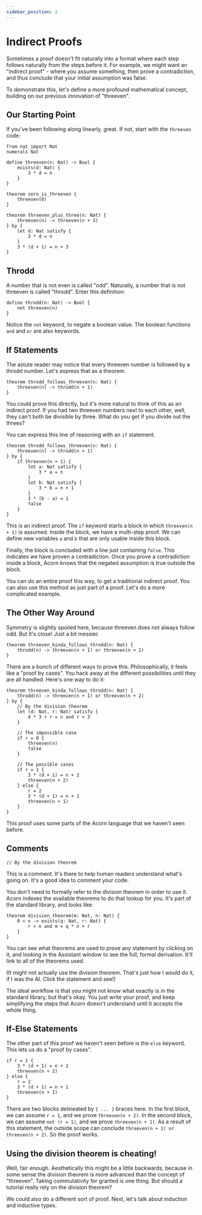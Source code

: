 ```yaml
---
sidebar_position: 2
---
```


# Indirect Proofs

Sometimes a proof doesn't fit naturally into a format where each step follows naturally from the steps before it. For example, we might want an "indirect proof" - where you assume something, then prove a contradiction, and thus conclude that your initial assumption was false.

To demonstrate this, let's define a more profound mathematical concept, building on our previous innovation of "threeven".

## Our Starting Point

If you've been following along linearly, great. If not, start with the `threeven` code:

```acorn
from nat import Nat
numerals Nat

define threeven(n: Nat) -> Bool {
    exists(d: Nat) {
        3 * d = n
    }
}

theorem zero_is_threeven {
    threeven(0)
}

theorem threeven_plus_three(n: Nat) {
    threeven(n) -> threeven(n + 3)
} by {
    let d: Nat satisfy {
        3 * d = n
    }
    3 * (d + 1) = n + 3
}
```

## Throdd

A number that is not even is called "odd". Naturally, a number that is not threeven is called "throdd". Enter this definition:

```acorn
define throdd(n: Nat) -> Bool {
    not threeven(n)
}
```

Notice the `not` keyword, to negate a boolean value. The boolean functions `and` and `or` are also keywords.

## If Statements

The astute reader may notice that every threeven number is followed by a throdd number. Let's express that as a theorem.

```acorn
theorem throdd_follows_threeven(n: Nat) {
    threeven(n) -> throdd(n + 1)
}
```

You could prove this directly, but it's more natural to think of this as an indirect proof. If you had two threeven numbers next to each other, well, they can't both be divisible by three. What do you get if you divide out the threes?

You can express this line of reasoning with an `if` statement.

```acorn
theorem throdd_follows_threeven(n: Nat) {
    threeven(n) -> throdd(n + 1)
} by {
    if threeven(n + 1) {
        let a: Nat satisfy {
            3 * a = n
        }
        let b: Nat satisfy {
            3 * b = n + 1
        }
        3 * (b - a) = 1
        false
    }
}
```

This is an indirect proof. The `if` keyword starts a block in which `threeven(n + 1)` is assumed. Inside the block, we have a multi-step proof. We can define new variables `a` and `b` that are only usable inside this block.

Finally, the block is concluded with a line just containing `false`. This indicates we have proven a contradiction. Once you prove a contradiction inside a block, Acorn knows that the negated assumption is true outside the block.

You can do an entire proof this way, to get a traditional indirect proof. You can also use this method as just part of a proof. Let's do a more complicated example.

## The Other Way Around

Symmetry is slightly spoiled here, because threeven does not always follow odd. But it's close! Just a bit messier.

```acorn
theorem threeven_kinda_follows_throdd(n: Nat) {
    throdd(n) -> threeven(n + 1) or threeven(n + 2)
}
```

There are a bunch of different ways to prove this. Philosophically, it feels like a "proof by cases". You hack away at the different possibilities until they are all handled. Here's one way to do it:

```acorn
theorem threeven_kinda_follows_throdd(n: Nat) {
    throdd(n) -> threeven(n + 1) or threeven(n + 2)
} by {
    // By the division theorem
    let (d: Nat, r: Nat) satisfy {
        d * 3 + r = n and r < 3
    }

    // The impossible case
    if r = 0 {
        threeven(n)
        false
    }

    // The possible cases
    if r = 1 {
        3 * (d + 1) = n + 2
        threeven(n + 2)
    } else {
        r = 2
        3 * (d + 1) = n + 1
        threeven(n + 1)
    }
}
```

This proof uses some parts of the Acorn language that we haven't seen before.

## Comments

```acorn
// By the division theorem
```

This is a comment. It's there to help human readers understand what's going on. It's a good idea to comment your code.

You don't need to formally refer to the division theorem in order to use it. Acorn indexes the available theorems to do that lookup for you. It's part of the standard library, and looks like:

```acorn
theorem division_theorem(m: Nat, n: Nat) {
    0 < n -> exists(q: Nat, r: Nat) {
        r < n and m = q * n + r
    }
}
```

You can see what theorems are used to prove any statement by clicking on it, and looking in the Assistant window to see the full, formal derivation. It'll link to all of the theorems used.

(It might not actually use the division theorem. That's just how I would do it, if I was the AI. Click the statement and see!)

The ideal workflow is that you might not know what exactly is in the standard library, but that's okay. You just write your proof, and keep simplifying the steps that Acorn doesn't understand until it accepts the whole thing.

## If-Else Statements

The other part of this proof we haven't seen before is the `else` keyword. This lets us do a "proof by cases".

```acorn
if r = 1 {
    3 * (d + 1) = n + 2
    threeven(n + 2)
} else {
    r = 2
    3 * (d + 1) = n + 1
    threeven(n + 1)
}
```

There are two blocks delineated by `{ ... }` braces here. In the first block, we can assume `r = 1`, and we prove `threeven(n + 2)`. In the second block, we can assume `not (r = 1)`, and we prove `threeven(n + 1)`. As a result of this statement, the outside scope can conclude `threeven(n + 1) or threeven(n + 2)`. So the proof works.

## Using the division theorem is cheating!

Well, fair enough. Aesthetically this might be a little backwards, because in some sense the division theorem is more advanced than the concept of "threeven". Taking commutativity for granted is one thing. But should a tutorial really rely on the division theorem?

We could also do a different sort of proof. Next, let's talk about induction and inductive types.
